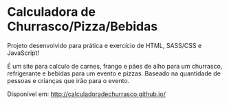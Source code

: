 # Calculadora de Churrasco/Pizza/Bebidas

Projeto desenvolvido para prática e exercício de HTML, SASS/CSS e JavaScript!

É um site para calculo de carnes, frango e pães de alho para um churrasco, refrigerante e bebidas para um evento e pizzas. Baseado na quantidade de pessoas e crianças que irão para o evento.

Disponível em: http://calculadoradechurrasco.github.io/